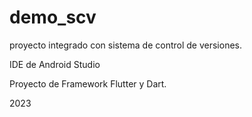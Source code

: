 # demo_scv

proyecto integrado con sistema de control de versiones.

IDE de Android Studio

Proyecto de Framework Flutter y Dart.

2023

